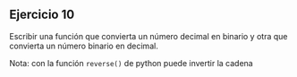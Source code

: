 ## Ejercicio 10

Escribir una función que convierta un número decimal en binario y otra que convierta un número binario en decimal.

Nota: con la función `reverse()` de python puede invertir la cadena